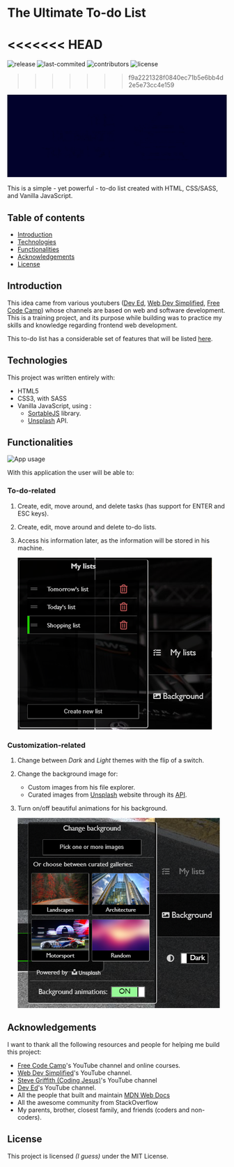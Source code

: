 # The Ultimate To-do List

<<<<<<< HEAD
=======
![release](https://img.shields.io/github/v/release/LamboLead/the-ultimate-to-do-list?color=green)
![last-commited](https://img.shields.io/github/last-commit/LamboLead/the-ultimate-to-do-list?color=green)
![contributors](https://img.shields.io/github/contributors/LamboLead/the-ultimate-to-do-list?color=blue)
![license](https://img.shields.io/github/license/LamboLead/the-ultimate-to-do-list?color=red)
>>>>>>> f9a2221328f0840ec71b5e6bb4d2e5e73cc4e159

![TUTDL logo](./documentation/readme-images/start-logo.gif)

This is a simple - yet powerful - to-do list created with HTML, CSS/SASS, and Vanilla JavaScript.

## Table of contents
  - [Introduction](#introduction)
  - [Technologies](#technologies)
  - [Functionalities](#functionalities)
  - [Acknowledgements](#acknowledgements)
  - [License](#license)

## Introduction
This idea came from various youtubers ([Dev Ed](https://www.youtube.com/channel/UClb90NQQcskPUGDIXsQEz5Q), [Web Dev Simplified](https://www.youtube.com/channel/UCFbNIlppjAuEX4znoulh0Cw), [Free Code Camp](https://www.youtube.com/channel/UC8butISFwT-Wl7EV0hUK0BQ)) whose channels are based on web and software development. This is a training project, and its purpose while building was to practice my skills and knowledge regarding frontend web development.

This to-do list has a considerable set of features that will be listed [here](#functionalities).

## Technologies

This project was written entirely with:
* HTML5
* CSS3, with SASS
* Vanilla JavaScript, using :
  * [SortableJS](https://sortablejs.github.io/Sortable/) library.
  * [Unsplash](https://unsplash.com/developers) API.

## Functionalities

![App usage](./documentation/readme-images/casual-use.gif)

With this application the user will be able to:

### To-do-related

1. Create, edit, move around, and delete tasks (has support for ENTER and ESC keys).
2. Create, edit, move around and delete to-do lists.
3. Access his information later, as the information will be stored in his machine.

    ![Lists-functionality](documentation/readme-images/lists.png)

### Customization-related

1. Change between *Dark* and *Light* themes with the flip of a switch.
2. Change the background image for:
    * Custom images from his file explorer.
    * Curated images from [Unsplash](https://unsplash.com/) website through its [API](https://unsplash.com/developers).
3. Turn on/off beautiful animations for his background.

    ![Background-functionality](documentation/readme-images/background-functionality.png)

## Acknowledgements

I want to thank all the following resources and people for helping me build this project:

- [Free Code Camp](https://www.youtube.com/channel/UC8butISFwT-Wl7EV0hUK0BQ)'s YouTube channel and online courses.
- [Web Dev Simplified](https://www.youtube.com/channel/UCFbNIlppjAuEX4znoulh0Cw)'s YouTube channel.
- [Steve Griffith (Coding Jesus)](https://www.youtube.com/c/SteveGriffith-Prof3ssorSt3v3)'s YouTube channel
- [Dev Ed](https://www.youtube.com/channel/UClb90NQQcskPUGDIXsQEz5Q)'s YouTube channel.
- All the people that built and maintain [MDN Web Docs](https://developer.mozilla.org/es/)
- All the awesome community from StackOverflow
- My parents, brother, closest family, and friends (coders and non-coders).

## License

This project is licensed *(I guess)* under the MIT License.

